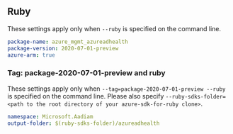 ## Ruby

These settings apply only when `--ruby` is specified on the command line.

```yaml
package-name: azure_mgmt_azureadhealth
package-version: 2020-07-01-preview
azure-arm: true
```

### Tag: package-2020-07-01-preview and ruby

These settings apply only when `--tag=package-2020-07-01-preview --ruby` is specified on the command line.
Please also specify `--ruby-sdks-folder=<path to the root directory of your azure-sdk-for-ruby clone>`.

```yaml $(tag) == 'package-2020-07-01-preview' && $(ruby)
namespace: Microsoft.Aadiam
output-folder: $(ruby-sdks-folder)/azureadhealth
```
